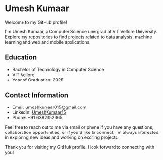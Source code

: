 # Umesh Kumaar

Welcome to my GitHub profile!

I'm Umesh Kumaar, a Computer Science unergrad at VIT Vellore University. Explore my repositories to find projects related to data analysis, machine learning and web and mobile applications.

## Education

- Bachelor of Technology in Computer Science
- VIT Vellore 
- Year of Graduation: 2025

## Contact Information

- Email: umeshkumaar015@gmail.com
- LinkedIn: [UmeshKumaar15](https://www.linkedin.com/in/umesh-kumaar015)
- Phone: +91 6382352365

Feel free to reach out to me via email or phone if you have any questions, collaboration opportunities, or if you'd like to connect. I'm always interested in exploring new ideas and working on exciting projects.

Thank you for visiting my GitHub profile. I look forward to connecting with you!



<!---
UmeshKumaar15/UmeshKumaar15 is a ✨ special ✨ repository because its `README.md` (this file) appears on your GitHub profile.
You can click the Preview link to take a look at your changes.
--->
